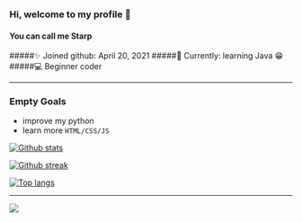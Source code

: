 ### Hi, welcome to my profile 👋
#### You can call me Starp

#####✨ Joined github: April 20, 2021
#####🏫 Currently: learning Java 😁
#####💻 Beginner coder

***

### Empty Goals
- improve my python
- learn more `HTML/CSS/JS`



[![Github stats](https://github-readme-stats.vercel.app/api?username=StarpDev&theme=nightowl)](https://github.com/anuraghazra/github-readme-stats)

[![Github streak](https://github-readme-streak-stats.herokuapp.com/?user=StarpDev&theme=nightowl)](https://github.com/DenverCoder1/github-readme-streak-stats)

[![Top langs](https://github-readme-stats.vercel.app/api/top-langs/?username=StarpDev&layout=compact&theme=nightowl)](https://github.com/StarpDev/github-readme-stats)
***
<a href="https://github.com/StarpDev/github-readme-stats">
  <img align="center" src="https://github-readme-stats.vercel.app/api/pin/?username=StarpDev&repo=StarpDev" />
</a>

<br>
